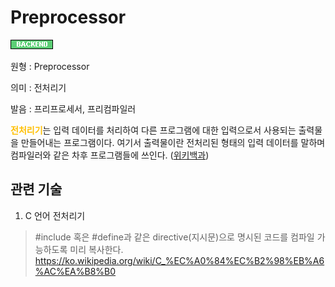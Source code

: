 <d-title>

# Preprocessor

</d-title>

<d-label>

<d-inner>

![Backend](../../2TAT1C/Label_Backend.png)

</d-inner>

</d-label>

<d-origin>

원형 : Preprocessor

</d-origin>

<d-mean>

의미 : 전처리기

</d-mean>

<d-pronunciation>

발음 : 프리프로세서, 프리컴파일러

</d-pronunciation>

<d-content>

<span style="color:#FFBF00; font-weight:bold;">전처리기</span>는 입력 데이터를 처리하여 다른 프로그램에 대한 입력으로서 사용되는 출력물을 만들어내는 프로그램이다. 여기서 출력물이란 전처리된 형태의 입력 데이터를 말하며 컴파일러와 같은 차후 프로그램들에 쓰인다. ([위키백과](https://en.wikipedia.org/wiki/Preprocessor))

</d-content>

<d-relation>

## 관련 기술

<d-inner>

1. C 언어 전처리기

</d-inner>

> #include 혹은 #define과 같은 directive(지시문)으로 명시된 코드를 컴파일 가능하도록 미리 복사한다.
> https://ko.wikipedia.org/wiki/C_%EC%A0%84%EC%B2%98%EB%A6%AC%EA%B8%B0

</d-relation>
